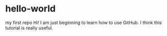 # hello-world
my first repo
Hi!
I am just beginning to learn how to use GitHub. I think this tutorial is really useful.
